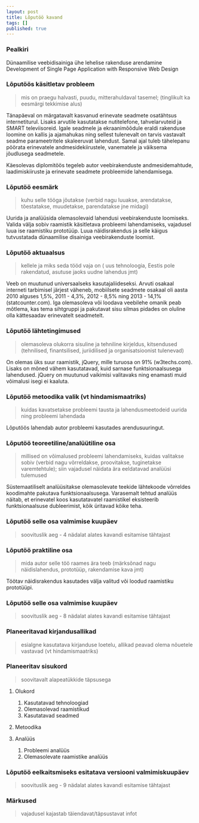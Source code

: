 ```yaml
---
layout: post
title: Lõputöö kavand
tags: []
published: true
---
```



### Pealkiri

Dünaamilise veebidisainiga ühe lehelise rakenduse arendamine
Development of Single Page Application with Responsive Web Design 


### Lõputöös käsitletav probleem
> mis on praegu halvasti, puudu, 
> mitterahuldaval tasemel; 
> (tinglikult ka eesmärgi tekkimise alus)

Tänapäeval on märgatavalt kasvanud 
erinevate seadmete osatähtsus internetiturul.
Lisaks arvutile kasutatakse
nutitelefone, tahvelarvuteid ja SMART televiisoreid.
Igale seadmele ja ekraanimõõdule 
eraldi rakenduse loomine on kallis ja ajamahukas
ning sellest tulenevalt on tarvis 
vastavalt seadme parameetritele skaleeruvat lahendust.
Samal ajal tuleb tähelepanu pöörata 
erinevatele andmesidekiirustele, 
vanematele ja väiksema jõudlusega seadmetele.

Käesolevas diplomitöös tegeleb autor 
veebirakenduste andmesidemahtude, laadimiskiiruste ja 
erinevate seadmete probleemide lahendamisega.


### Lõputöö eesmärk

> kuhu selle tööga jõutakse 
> (verbid nagu luuakse, arendatakse, tõestatakse, 
> muudetakse, parendatakse jne midagi)

Uurida ja analüüsida olemasolevaid lahendusi 
veebirakenduste loomiseks.
Valida välja sobiv raamistik 
käsitletava probleemi lahendamiseks, 
vajadusel luua ise raamistiku prototüüp.
Luua näidisrakendus ja selle käigus 
tutvustatada dünaamilise disainiga veebirakenduste loomist.



### Lõputöö aktuaalsus

> kellele ja miks seda tööd vaja on 
> ( uus tehnoloogia, Eestis pole rakendatud, 
> asutuse jaoks uudne lahendus jmt)

Veeb on muutunud universaalseks kasutajaliideseksi.
Arvuti osakaal interneti tarbimisel järjest väheneb, 
mobiilsete seadmete osakaal oli aasta 2010 alguses 1,5%,
2011 - 4,3%, 2012 - 8,5% ning 2013 - 14,1% (statcounter.com).
Iga olemasoleva või loodava veebilehe omanik peab mõtlema, 
kas tema sihtgruppi ja pakutavat sisu silmas pidades 
on oluline olla kättesaadav erinevatelt seadmetelt.


### Lõputöö lähtetingimused

> olemasoleva olukorra sisuline 
> ja tehniline kirjeldus, kitsendused 
> (tehnilised, finantsilised, juriidilised 
> ja organisatsioonist tulenevad)

On olemas üks suur raamistik, jQuery, 
mille turuosa on 91% (w3techs.com).
Lisaks on mõned vähem kasutatavad, 
kuid sarnase funktsionaalsusega lahendused.
jQuery on muutunud vaikimisi valitavaks 
ning enamasti muid võimalusi isegi ei kaaluta.


### Lõputöö metoodika valik (vt hindamismaatriks)

> kuidas kavatsetakse probleemi tausta 
> ja lahendusmeetodeid uurida 
> ning probleemi lahendada

Lõputöös lahendab autor probleemi kasutades arendusuuringut.


### Lõputöö teoreetiline/analüütiline osa

> millised on võimalused probleemi lahendamiseks, 
> kuidas valitakse sobiv 
> (verbid nagu võrreldakse, 
> proovitakse, tuginetakse varemtehtule); 
> siin vajadusel näidata ära eeldatavad analüüsi tulemused

Süstemaatiliselt analüüsitakse olemasolevate teekide lähtekoode 
võrreldes koodimahte pakutava funktsionaalsusega.
Varasemalt tehtud analüüs näitab, 
et erinevatel koos kasutatavatel raamistikel 
eksisteerib funktsionaalsuse dubleerimist, 
kõik üritavad kõike teha.


### Lõputöö selle osa valmimise kuupäev

> soovituslik aeg - 4 nädalat alates kavandi esitamise tähtajast


### Lõputöö praktiline osa

> mida autor selle töö raames ära teeb 
> (märksõnad nagu näidislahendus, prototüüp, rakendamise kava jmt)

Töötav näidisrakendus kasutades välja valitud või loodud raamistiku prototüüpi.


### Lõputöö selle osa valmimise kuupäev

> soovituslik aeg - 8 nädalat alates kavandi esitamise tähtajast


### Planeeritavad kirjandusallikad

> esialgne kasutatava kirjanduse loetelu, 
> allikad peavad olema nõuetele vastavad (vt hindamismaatriks)


### Planeeritav sisukord

> soovitavalt alapeatükkide täpsusega


1. Olukord
    1. Kasutatavad tehnoloogiad
    2. Olemasolevad raamistikud
    3. Kasutatavad seadmed

2. Metoodika

3. Analüüs
    1. Probleemi analüüs
    2. Olemasolevate raamistike analüüs


### Lõputöö eelkaitsmiseks esitatava versiooni valmimiskuupäev

> soovituslik aeg - 9 nädalat alates kavandi esitamise tähtajast

### Märkused

> vajadusel kajastab täiendavat/täpsustavat infot



